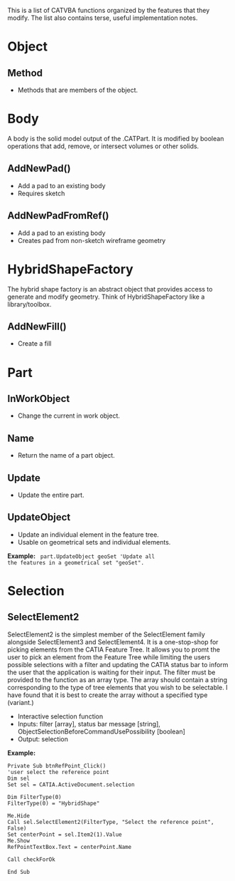 This is a list of CATVBA functions organized by the features that they modify. The list also contains terse, useful implementation notes.

# Object
## Method
* Methods that are members of the object.

# Body
A body is the solid model output of the .CATPart. It is modified by boolean operations that add, remove, or intersect volumes or other solids.
## AddNewPad()
* Add a pad to an existing body
* Requires sketch

## AddNewPadFromRef()
* Add a pad to an existing body
* Creates pad from non-sketch wireframe geometry

# HybridShapeFactory
The hybrid shape factory is an abstract object that provides access to generate and modify geometry. Think of HybridShapeFactory like a library/toolbox.
## AddNewFill()
* Create a fill

# Part
## InWorkObject
* Change the current in work object.

## Name
* Return the name of a part object.

## Update
* Update the entire part.

## UpdateObject
* Update an individual element in the feature tree.
* Usable on geometrical sets and individual elements.

**Example:**
<code>
part.UpdateObject geoSet 'Update all the features in a geometrical set "geoSet".
</code>

# Selection
## SelectElement2
SelectElement2 is the simplest member of the SelectElement family alongside SelectElement3 and SelectElement4. It is a one-stop-shop for picking elements from the CATIA Feature Tree. It allows you to promt the user to pick an element from the Feature Tree while limiting the users possible selections with a filter and updating the CATIA status bar to inform the user that the application is waiting for their input. The filter must be provided to the function as an array type. The array should contain a string corresponding to the type of tree elements that you wish to be selectable. I have found that it is best to create the array without a specified type (variant.)

* Interactive selection function
* Inputs: filter [array], status bar message [string], ObjectSelectionBeforeCommandUsePossibility [boolean]
* Output: selection

**Example:**
<pre><code>Private Sub btnRefPoint_Click()
'user select the reference point
Dim sel
Set sel = CATIA.ActiveDocument.selection

Dim FilterType(0)
FilterType(0) = "HybridShape"

Me.Hide
Call sel.SelectElement2(FilterType, "Select the reference point", False)
Set centerPoint = sel.Item2(1).Value
Me.Show
RefPointTextBox.Text = centerPoint.Name

Call checkForOk

End Sub
</code></pre>
